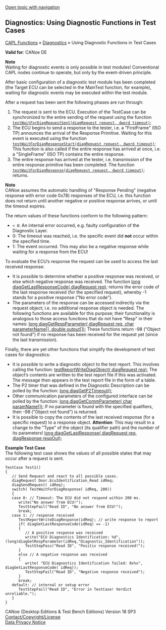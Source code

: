 [Open topic with navigation](../../../../CANoeDEFamily.htm#Topics/CAPLFunctions/Diagnostics/CAPLfunctionsDiagnosticsUsingFunctionTestCase.md)

## Diagnostics: Using Diagnostic Functions in Test Cases

[CAPL Functions](../CAPLfunctions.md) » [Diagnostics](CAPLfunctionsDiagnosticsOverview.md) » Using Diagnostic Functions in Test Cases

**Valid for**: CANoe DE

**Note**  
Waiting for diagnostic events is only possible in test modules! Conventional CAPL nodes continue to operate, but only by the event-driven principle.

After basic configuration of a diagnostic test module has been completed (the Target ECU can be selected in the MainTest function, for example), waiting for diagnostic events may be executed within the test module.

After a request has been sent the following phases are run through:

1. The request is sent to the ECU. Execution of the TestCase can be synchronized to the entire sending of the request using the function [`testWaitForDiagRequestSent(diagRequest request, dword timeout)`](../Test/Functions/CAPLfunctionTestWaitForDiagRequestSent.md);
2. The ECU begins to send a response to the tester, i.e. a "FirstFrame" (ISO TP) announces the arrival of the Response Primitive. Waiting for this event is executed using the function [`testWaitForDiagResponseStart(diagRequest request, dword timeout)`](../Test/Functions/CAPLfunctionTestWaitForDiagResponseStart.md); This function is also called if the entire response has arrived at once, i.e. a "SingleFrame" (ISO TP) contains the entire response.
3. The entire response has arrived at the tester, i.e. transmission of the entire response primitive has been completed. The function [`testWaitForDiagResponse(diagRequest request, dword timeout)`](../Test/Functions/CAPLfunctionTestWaitForDiagResponse.md); returns.

**Note**  
CANoe assumes the automatic handling of "Response Pending" (negative response with error code 0x78) responses of the ECU, i.e. this function does not return until another negative or positive response arrives, or until the timeout expires.

The return values of these functions conform to the following pattern:

- `< 0`: An internal error occurred, e.g. faulty configuration of the Diagnostic Layer.
- 0: The timeout was reached, i.e. the specific event did **not** occur within the specified time.
- 1: The event occurred. This may also be a negative response while waiting for a response from the ECU!

To evaluate the ECU’s response the request can be used to access the last received response:

- It is possible to determine whether a positive response was received, or else which negative response was received. The function [long diagGetLastResponseCode( diagRequest req)](Functions/CAPLfunctionDiagGetResponseCode.md); returns the error code of the last response received (for the specified request), whereby -1 stands for a positive response ("No error code").
- The parameters of the response can be accessed indirectly via the request object; i.e. no additional response object is needed. The following functions are available for this purpose; their functionality is analogous to those access functions that do not have "Resp" in their names: [long diagGetRespParameter( diagRequest req, char parameterName[], double output[])](Functions/CAPLfunctionDiagGetRespParameter.htm); These functions return -98 ("Object not found") if no response has been received for the request yet (since the last transmission).

Finally, there are yet other functions that simplify the development of test cases for diagnostics:

- It is possible to write a diagnostic object to the test report. This involves calling the function: [testReportWriteDiagObject( diagRequest req)](../Test/Functions/CAPLfunctionTestReportWriteDiagObjectTestReportWriteDiagResponse.md); The object’s contents are written to the test report file if this was activated. The message then appears in the test report file in the form of a table.
- The P2 timer that was defined in the Diagnostic Description can be polled by the function: [long diagGetP2Timeout()](Functions/CAPLfunctionDiagGetP2Timeout.md);
- Other communication parameters of the configured interface can be polled by the function: [long diagGetCommParameter( char paramName[])](Functions/CAPLfunctionDiagGetCommParameter.htm); If no parameter is found with the specified qualifiers, then -98 ("Object not found") is returned.
- It is possible to copy the contents of the last received response (for a specific request) to a response object. **Attention**: This may result in a change to the "Type" of the object (its qualifier path) and the number of its parameters! [long diagGetLastResponse( diagRequest req, diagResponse respOut)](Functions/CAPLfunctionDiagGetLastResponse.md);

**Example Test Case**  
The following test case shows the values of all possible states that may occur after a request is sent.

```plaintext
TestCase Test1()
{
   // Send Request and react to all possible cases.
   diagRequest Door.EcuIdentification_Read idReq;
   diagSendRequest( idReq);
   switch( TestWaitForDiagResponse( idReq, 200))
   {
   case 0: // Timeout: The ECU did not respond within 200 ms.
      write("No answer from ECU!");
      TestStepFail("Read ID", "No answer from ECU!");
      break;
   case 1: // response received
      TestReportWriteDiagResponse(idReq); // write response to report
      if( diagGetLastResponseCode(idReq) == -1)
      {
         // A positive response was received
         write("ECU Diagnostics Identification: %d", (long)diagGetRespParameter(idReq,"Diagnostic_Identification"));
         TestStepPass("Read ID", "Positiv response received!");
      }
      else // A negative response was received
      {
         write( "ECU Diagnostics Identification failed: 0x%x", diagGetLastResponseCode( idReq));
         TestStepFail("Read ID", "Negative response received");
      }
      break;
   default: // internal or setup error
      TestStepFail("Read ID", "Error in TestCase! Verdict unreliable.");
   }
}
```

CANoe (Desktop Editions & Test Bench Editions) Version 18 SP3  
[Contact/Copyright/License](../../Shared/ContactCopyrightLicense.md)  
[Data Privacy Notice](https://www.vector.com/int/en/company/get-info/privacy-policy/)

